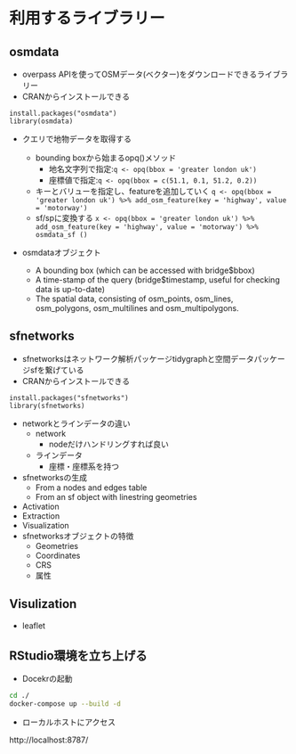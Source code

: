 # 利用するライブラリー
## osmdata
- overpass APIを使ってOSMデータ(ベクター)をダウンロードできるライブラリー
- CRANからインストールできる
```{r setup, include=FALSE}
install.packages("osmdata")
library(osmdata)        
``` 
- クエリで地物データを取得する
  - bounding boxから始まるopq()メソッド
    - 地名文字列で指定:`q <- opq(bbox = 'greater london uk') `
    - 座標値で指定:`q <- opq(bbox = c(51.1, 0.1, 51.2, 0.2))`
  - キーとバリューを指定し、featureを追加していく
  `q <- opq(bbox = 'greater london uk') %>%
    add_osm_feature(key = 'highway', value = 'motorway')`
  - sf/spに変換する
  `x <- opq(bbox = 'greater london uk') %>%
    add_osm_feature(key = 'highway', value = 'motorway') %>%
    osmdata_sf ()`

- osmdataオブジェクト
  - A bounding box (which can be accessed with bridge$bbox)
  - A time-stamp of the query (bridge$timestamp, useful for checking data is up-to-date)
  - The spatial data, consisting of osm_points, osm_lines, osm_polygons, osm_multilines and osm_multipolygons.

## sfnetworks
- sfnetworksはネットワーク解析パッケージtidygraphと空間データパッケージsfを繋げている
- CRANからインストールできる
```{r setup, include=FALSE}
install.packages("sfnetworks")
library(sfnetworks)        
``` 
  - networkとラインデータの違い
    - network
      - nodeだけハンドリングすれば良い
    - ラインデータ
      - 座標・座標系を持つ
- sfnetworksの生成
  - From a nodes and edges table
  - From an sf object with linestring geometries
- Activation
- Extraction
- Visualization
- sfnetworksオブジェクトの特徴
  - Geometries
  - Coordinates
  - CRS
  - 属性

## Visulization
- leaflet


## RStudio環境を立ち上げる
- Docekrの起動
```sh
cd ./
docker-compose up --build -d 
```
- ローカルホストにアクセス
 
http://localhost:8787/
